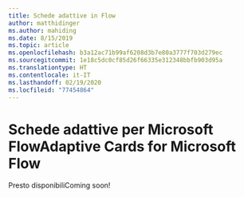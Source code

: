 ```yaml
---
title: Schede adattive in Flow
author: matthidinger
ms.author: mahiding
ms.date: 8/15/2019
ms.topic: article
ms.openlocfilehash: b3a12ac71b99af6208d3b7e80a3777f703d279ec
ms.sourcegitcommit: 1e18c5dc0cf85d26f66335e312348bbfb903d95a
ms.translationtype: HT
ms.contentlocale: it-IT
ms.lasthandoff: 02/19/2020
ms.locfileid: "77454864"
---
```

# <a name="adaptive-cards-for-microsoft-flow"></a><span data-ttu-id="ec217-102">Schede adattive per Microsoft Flow</span><span class="sxs-lookup"><span data-stu-id="ec217-102">Adaptive Cards for Microsoft Flow</span></span>

<span data-ttu-id="ec217-103">Presto disponibili</span><span class="sxs-lookup"><span data-stu-id="ec217-103">Coming soon!</span></span>
